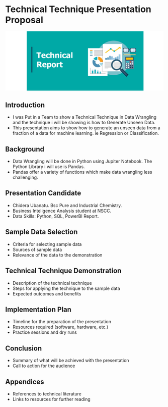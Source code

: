 # Technical Technique Presentation Proposal
<img src=https://github.com/Derathelion/Capstone/blob/main/img%20tr.jpg>

## Introduction
- I was Put in a Team to show a Technical Technique in Data Wrangling and the technique i will be showing is how to Generate Unseen Data.
- This presentation aims to show how to generate an unseen data from a fraction of a data for machine learning. ie Regression or Classification.

## Background
- Data Wrangling will be done in Python using Jupiter Notebook. The Python Library i will use is Pandas.
- Pandas offer a variety of functions which make data wrangling less challenging.  

## Presentation Candidate
- Chidera Ubanatu. Bsc Pure and Industrial Chemistry.
- Business Inteligence Analysis student at NSCC.
- Data Skills: Python, SQL, PowerBI Report.

## Sample Data Selection
- Criteria for selecting sample data
- Sources of sample data
- Relevance of the data to the demonstration

## Technical Technique Demonstration
- Description of the technical technique
- Steps for applying the technique to the sample data
- Expected outcomes and benefits

## Implementation Plan
- Timeline for the preparation of the presentation
- Resources required (software, hardware, etc.)
- Practice sessions and dry runs

## Conclusion
- Summary of what will be achieved with the presentation
- Call to action for the audience

## Appendices
- References to technical literature
- Links to resources for further reading

